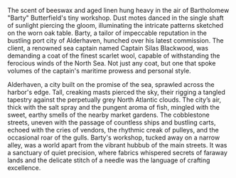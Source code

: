 The scent of beeswax and aged linen hung heavy in the air of Bartholomew "Barty" Butterfield's tiny workshop.  Dust motes danced in the single shaft of sunlight piercing the gloom, illuminating the intricate patterns sketched on the worn oak table.  Barty, a tailor of impeccable reputation in the bustling port city of Alderhaven, hunched over his latest commission.  The client, a renowned sea captain named Captain Silas Blackwood, was demanding a coat of the finest scarlet wool, capable of withstanding the ferocious winds of the North Sea.  Not just any coat, but one that spoke volumes of the captain's maritime prowess and personal style.

Alderhaven, a city built on the promise of the sea, sprawled across the harbor's edge.  Tall, creaking masts pierced the sky, their rigging a tangled tapestry against the perpetually grey North Atlantic clouds.  The city’s air, thick with the salt spray and the pungent aroma of fish, mingled with the sweet, earthy smells of the nearby market gardens.  The cobblestone streets, uneven with the passage of countless ships and bustling carts, echoed with the cries of vendors, the rhythmic creak of pulleys, and the occasional roar of the gulls.  Barty's workshop, tucked away on a narrow alley, was a world apart from the vibrant hubbub of the main streets. It was a sanctuary of quiet precision, where fabrics whispered secrets of faraway lands and the delicate stitch of a needle was the language of crafting excellence.
